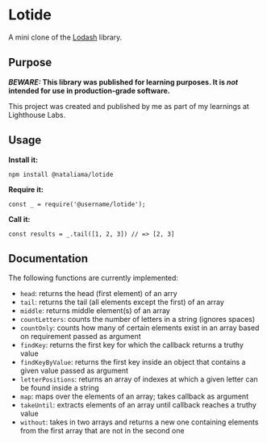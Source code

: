 # Lotide

A mini clone of the [Lodash](https://lodash.com) library.

## Purpose

**_BEWARE:_ This library was published for learning purposes. It is _not_ intended for use in production-grade software.**

This project was created and published by me as part of my learnings at Lighthouse Labs. 

## Usage

**Install it:**

`npm install @nataliama/lotide`

**Require it:**

`const _ = require('@username/lotide');`

**Call it:**

`const results = _.tail([1, 2, 3]) // => [2, 3]`

## Documentation

The following functions are currently implemented:

* `head`: returns the head (first element) of an arry
* `tail`: returns the tail (all elements except the first) of an array
* `middle`: returns middle element(s) of an array
* `countLetters`: counts the number of letters in a string (ignores spaces)
* `countOnly`: counts how many of certain elements exist in an array based on requirement passed as argument
* `findKey`: returns the first key for which the callback returns a truthy value
* `findKeyByValue`: returns the first key inside an object that contains a given value passed as argument
* `letterPositions`: returns an array of indexes at which a given letter can be found inside a string
* `map`: maps over the elements of an array; takes callback as argument
* `takeUntil`: extracts elements of an array until callback reaches a truthy value
* `without`: takes in two arrays and returns a new one containing elements from the first array that are not in the second one